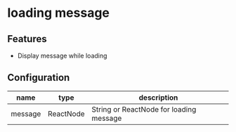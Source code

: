 # loading message

## Features

* Display message while loading

## Configuration

| name | type | description |
| ---- | ---- | ----------- |
| message | ReactNode | String or ReactNode for loading message




